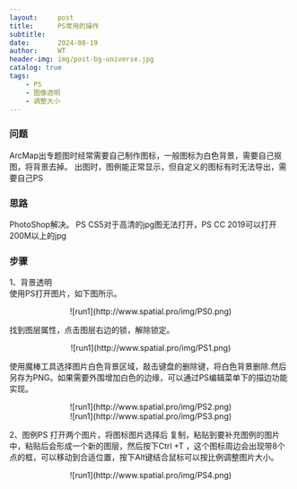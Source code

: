 ```yaml
---
layout:     post
title:      PS常用的操作
subtitle:   
date:       2024-08-19
author:     WT
header-img: img/post-bg-universe.jpg
catalog: true
tags:
    - PS
    - 图像透明
    - 调整大小
---
```


### 问题
ArcMap出专题图时经常需要自己制作图标，一般图标为白色背景，需要自己抠图，将背景去掉。
出图时，图例能正常显示，但自定义的图标有时无法导出，需要自己PS

### 思路 
PhotoShop解决。 PS CS5对于高清的jpg图无法打开，PS CC 2019可以打开200M以上的jpg

### 步骤


1、背景透明   
使用PS打开图片，如下图所示。  

<center>![run1](http://www.spatial.pro/img/PS0.png)  </center>  

找到图层属性，点击图层右边的锁，解除锁定。  

<center>![run1](http://www.spatial.pro/img/PS1.png)  </center>  

使用魔棒工具选择图片白色背景区域，敲击键盘的删除键，将白色背景删除.然后另存为PNG。如果需要外围增加白色的边缘，可以通过PS编辑菜单下的描边功能实现。  

<center>![run1](http://www.spatial.pro/img/PS2.png)  </center>  

<center>![run1](http://www.spatial.pro/img/PS3.png)  </center>  



2、图例PS
打开两个图片，将图标图片选择后 复制，粘贴到要补充图例的图片中，粘贴后会形成一个新的图层，然后按下Ctrl +T ，这个图标周边会出现带8个点的框，可以移动到合适位置，按下Alt键结合鼠标可以按比例调整图片大小。  

<center>![run1](http://www.spatial.pro/img/PS4.png)  </center>  










 


